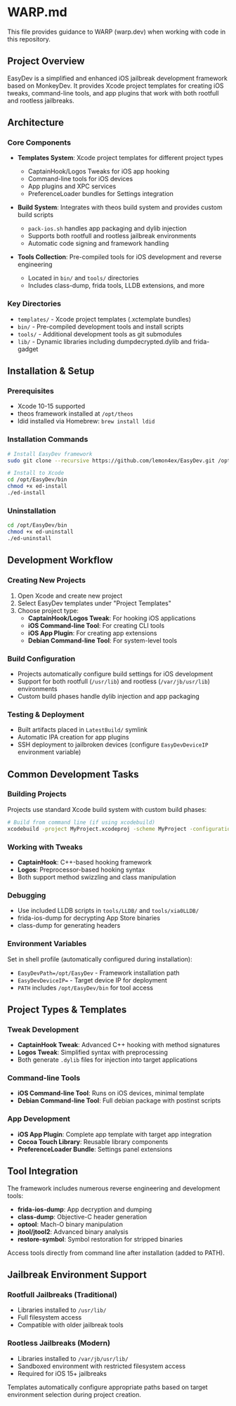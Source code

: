 # WARP.md

This file provides guidance to WARP (warp.dev) when working with code in this repository.

## Project Overview

EasyDev is a simplified and enhanced iOS jailbreak development framework based on MonkeyDev. It provides Xcode project templates for creating iOS tweaks, command-line tools, and app plugins that work with both rootfull and rootless jailbreaks.

## Architecture

### Core Components

- **Templates System**: Xcode project templates for different project types
  - CaptainHook/Logos Tweaks for iOS app hooking
  - Command-line tools for iOS devices
  - App plugins and XPC services
  - PreferenceLoader bundles for Settings integration
  
- **Build System**: Integrates with theos build system and provides custom build scripts
  - `pack-ios.sh` handles app packaging and dylib injection
  - Supports both rootfull and rootless jailbreak environments
  - Automatic code signing and framework handling

- **Tools Collection**: Pre-compiled tools for iOS development and reverse engineering
  - Located in `bin/` and `tools/` directories
  - Includes class-dump, frida tools, LLDB extensions, and more

### Key Directories

- `templates/` - Xcode project templates (.xctemplate bundles)
- `bin/` - Pre-compiled development tools and install scripts
- `tools/` - Additional development tools as git submodules
- `lib/` - Dynamic libraries including dumpdecrypted.dylib and frida-gadget

## Installation & Setup

### Prerequisites
- Xcode 10-15 supported
- theos framework installed at `/opt/theos`
- ldid installed via Homebrew: `brew install ldid`

### Installation Commands
```bash
# Install EasyDev framework
sudo git clone --recursive https://github.com/lemon4ex/EasyDev.git /opt/EasyDev

# Install to Xcode
cd /opt/EasyDev/bin
chmod +x ed-install
./ed-install
```

### Uninstallation
```bash
cd /opt/EasyDev/bin
chmod +x ed-uninstall
./ed-uninstall
```

## Development Workflow

### Creating New Projects
1. Open Xcode and create new project
2. Select EasyDev templates under "Project Templates"
3. Choose project type:
   - **CaptainHook/Logos Tweak**: For hooking iOS applications
   - **iOS Command-line Tool**: For creating CLI tools
   - **iOS App Plugin**: For creating app extensions
   - **Debian Command-line Tool**: For system-level tools

### Build Configuration
- Projects automatically configure build settings for iOS development
- Support for both rootfull (`/usr/lib`) and rootless (`/var/jb/usr/lib`) environments
- Custom build phases handle dylib injection and app packaging

### Testing & Deployment
- Built artifacts placed in `LatestBuild/` symlink
- Automatic IPA creation for app plugins
- SSH deployment to jailbroken devices (configure `EasyDevDeviceIP` environment variable)

## Common Development Tasks

### Building Projects
Projects use standard Xcode build system with custom build phases:
```bash
# Build from command line (if using xcodebuild)
xcodebuild -project MyProject.xcodeproj -scheme MyProject -configuration Debug
```

### Working with Tweaks
- **CaptainHook**: C++-based hooking framework
- **Logos**: Preprocessor-based hooking syntax
- Both support method swizzling and class manipulation

### Debugging
- Use included LLDB scripts in `tools/LLDB/` and `tools/xia0LLDB/`
- frida-ios-dump for decrypting App Store binaries
- class-dump for generating headers

### Environment Variables
Set in shell profile (automatically configured during installation):
- `EasyDevPath=/opt/EasyDev` - Framework installation path
- `EasyDevDeviceIP=` - Target device IP for deployment
- `PATH` includes `/opt/EasyDev/bin` for tool access

## Project Types & Templates

### Tweak Development
- **CaptainHook Tweak**: Advanced C++ hooking with method signatures
- **Logos Tweak**: Simplified syntax with preprocessing
- Both generate `.dylib` files for injection into target applications

### Command-line Tools
- **iOS Command-line Tool**: Runs on iOS devices, minimal template
- **Debian Command-line Tool**: Full debian package with postinst scripts

### App Development
- **iOS App Plugin**: Complete app template with target app integration
- **Cocoa Touch Library**: Reusable library components
- **PreferenceLoader Bundle**: Settings panel extensions

## Tool Integration

The framework includes numerous reverse engineering and development tools:
- **frida-ios-dump**: App decryption and dumping
- **class-dump**: Objective-C header generation  
- **optool**: Mach-O binary manipulation
- **jtool/jtool2**: Advanced binary analysis
- **restore-symbol**: Symbol restoration for stripped binaries

Access tools directly from command line after installation (added to PATH).

## Jailbreak Environment Support

### Rootfull Jailbreaks (Traditional)
- Libraries installed to `/usr/lib/`
- Full filesystem access
- Compatible with older jailbreak tools

### Rootless Jailbreaks (Modern) 
- Libraries installed to `/var/jb/usr/lib/`
- Sandboxed environment with restricted filesystem access
- Required for iOS 15+ jailbreaks

Templates automatically configure appropriate paths based on target environment selection during project creation.